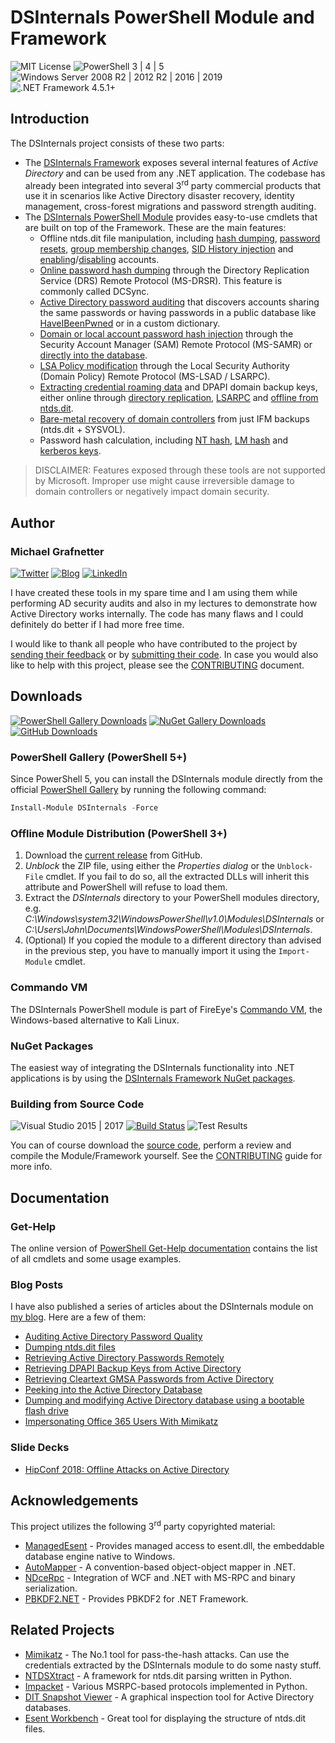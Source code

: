 # DSInternals PowerShell Module and Framework

![MIT License](https://img.shields.io/badge/License-MIT-green.svg)
![PowerShell 3 | 4 | 5](https://img.shields.io/badge/PowerShell-3%20|%204%20|%205-0000FF.svg)
![Windows Server 2008 R2 | 2012 R2 | 2016 | 2019](https://img.shields.io/badge/Windows%20Server-2008%20R2%20|%202012%20R2%20|%202016%20|%202019-007bb8.svg)
![.NET Framework 4.5.1+](https://img.shields.io/badge/.NET%20Framework-4.5.1%2B-007FFF.svg)

## Introduction

The DSInternals project consists of these two parts:
- The [DSInternals Framework](https://www.nuget.org/profiles/MichaelGrafnetter) exposes several internal features of *Active Directory* and can be used from any .NET application. The codebase has already been integrated into several 3<sup>rd</sup> party commercial products that use it in scenarios like Active Directory disaster recovery, identity management, cross-forest migrations and password strength auditing.
- The [DSInternals PowerShell Module](https://www.powershellgallery.com/packages/DSInternals/) provides easy-to-use cmdlets that are built on top of the Framework. These are the main features:
  - Offline ntds.dit file manipulation, including [hash dumping](../Documentation/PowerShell/Get-ADDBAccount.md), [password resets](../Documentation/PowerShell/Set-ADDBAccountPassword.md), [group membership changes](../Documentation/PowerShell/Set-ADDBPrimaryGroup.md), [SID History injection](../Documentation/PowerShell/Add-ADDBSidHistory.md) and [enabling](../Documentation/PowerShell/Enable-ADDBAccount.md)/[disabling](../Documentation/PowerShell/Disable-ADDBAccount.md) accounts.
  - [Online password hash dumping](../Documentation/PowerShell/Get-ADReplAccount.md) through the Directory Replication Service (DRS) Remote Protocol (MS-DRSR). This feature is commonly called DCSync.
  - [Active Directory password auditing](../Documentation/PowerShell/Test-PasswordQuality.md) that discovers accounts sharing the same passwords or having passwords in a public database like [HaveIBeenPwned](https://haveibeenpwned.com) or in a custom dictionary.
  - [Domain or local account password hash injection](../Documentation/PowerShell/Set-SamAccountPasswordHash.md) through the Security Account Manager (SAM) Remote Protocol (MS-SAMR) or [directly into the database](../Documentation/PowerShell/Set-ADDBAccountPasswordHash.md).
  - [LSA Policy modification](../Documentation/PowerShell/Set-LsaPolicyInformation.md) through the Local Security Authority (Domain Policy) Remote Protocol (MS-LSAD / LSARPC).
  - [Extracting credential roaming data](../Documentation/PowerShell/Save-DPAPIBlob.md) and DPAPI domain backup keys, either online through [directory replication](../Documentation/PowerShell/Get-ADReplBackupKey.md), [LSARPC](../Documentation/PowerShell/Get-LsaBackupKey.md) and [offline from ntds.dit](../Documentation/PowerShell/Get-ADDBBackupKey.md).
  - [Bare-metal recovery of domain controllers](../Documentation/PowerShell/New-ADDBRestoreFromMediaScript.md) from just IFM backups (ntds.dit + SYSVOL). 
  - Password hash calculation, including [NT hash](../Documentation/PowerShell/ConvertTo-NTHash.md), [LM hash](../Documentation/PowerShell/ConvertTo-LMHash.md) and [kerberos keys](../Documentation/PowerShell/ConvertTo-KerberosKey.md).

> DISCLAIMER: Features exposed through these tools are not supported by Microsoft. Improper use might cause irreversible damage to domain controllers or negatively impact domain security.

## Author

### Michael Grafnetter

[![Twitter](https://img.shields.io/twitter/follow/MGrafnetter.svg?label=@MGrafnetter&style=social)](https://twitter.com/MGrafnetter)
[![Blog](https://img.shields.io/badge/Blog-www.dsinternals.com-2A6496.svg)](https://www.dsinternals.com/en)
[![LinkedIn](https://img.shields.io/badge/LinkedIn-grafnetter-0077B5.svg)](https://www.linkedin.com/in/grafnetter)

I have created these tools in my spare time and I am using them while performing AD security audits and also in my lectures to demonstrate how Active Directory works internally. The code has many flaws and I could definitely do better if I had more free time.

I would like to thank all people who have contributed to the project by [sending their feedback](https://github.com/MichaelGrafnetter/DSInternals/issues) or by [submitting their code](https://github.com/MichaelGrafnetter/DSInternals/graphs/contributors). In case you would also like to help with this project, please see the [CONTRIBUTING](CONTRIBUTING.md) document.

## Downloads
[![PowerShell Gallery Downloads](https://img.shields.io/powershellgallery/dt/DSInternals.svg?label=PowerShell%20Gallery%20Downloads)](https://www.powershellgallery.com/packages/DSInternals/)
[![NuGet Gallery Downloads](https://img.shields.io/nuget/dt/DSInternals.Common.svg?label=NuGet%20Gallery%20Downloads)](https://www.nuget.org/profiles/MichaelGrafnetter)
[![GitHub Downloads](https://img.shields.io/github/downloads/MichaelGrafnetter/DSInternals/total.svg?label=GitHub%20Downloads)](https://github.com/MichaelGrafnetter/DSInternals/releases)

### PowerShell Gallery (PowerShell 5+)

Since PowerShell 5, you can install the DSInternals module directly from the official [PowerShell Gallery](https://www.powershellgallery.com/packages/DSInternals/) by running the following command:

```powershell
Install-Module DSInternals -Force
```

### Offline Module Distribution (PowerShell 3+)

1. Download the [current release](https://github.com/MichaelGrafnetter/DSInternals/releases) from GitHub.
2. *Unblock* the ZIP file, using either the *Properties dialog* or the `Unblock-File` cmdlet. If you fail to do so, all the extracted DLLs will inherit this attribute and PowerShell will refuse to load them.
3. Extract the *DSInternals* directory to your PowerShell modules directory, e.g. *C:\Windows\system32\WindowsPowerShell\v1.0\Modules\DSInternals* or *C:\Users\John\Documents\WindowsPowerShell\Modules\DSInternals*.
4. (Optional) If you copied the module to a different directory than advised in the previous step, you have to manually import it using the `Import-Module` cmdlet.

### Commando VM
The DSInternals PowerShell module is part of FireEye's [Commando VM](https://github.com/fireeye/commando-vm), the Windows-based alternative to Kali Linux.


### NuGet Packages

The easiest way of integrating the DSInternals functionality into .NET applications is by using the [DSInternals Framework NuGet packages](https://www.nuget.org/profiles/MichaelGrafnetter).

### Building from Source Code

![Visual Studio 2015 | 2017](https://img.shields.io/badge/Visual%20Studio-2015%20|%202017-383278.svg)
[![Build Status](https://dev.azure.com/DSInternals/DSInternals%20CI/_apis/build/status/MichaelGrafnetter.DSInternals?branchName=master&jobName=Release)](https://dev.azure.com/DSInternals/DSInternals%20CI/_build/latest?definitionId=2?branchName=master)
![Test Results](https://img.shields.io/azure-devops/tests/DSInternals/DSInternals%20CI/2.svg?label=Test%20Results)

You can of course download the [source code](https://github.com/MichaelGrafnetter/DSInternals/archive/master.zip), perform a review and compile the Module/Framework yourself. See the [CONTRIBUTING](CONTRIBUTING.md#building-from-source-code) guide for more info.

## Documentation

### Get-Help
The online version of [PowerShell Get-Help documentation](../Documentation/PowerShell/Readme.md) contains the list of all cmdlets and some usage examples.

### Blog Posts

I have also published a series of articles about the DSInternals module on [my blog](https://www.dsinternals.com/en/list-of-cmdlets-in-the-dsinternals-module/). Here are a few of them:

- [Auditing Active Directory Password Quality](https://www.dsinternals.com/en/auditing-active-directory-password-quality/)
- [Dumping ntds.dit files](https://www.dsinternals.com/en/dumping-ntds-dit-files-using-powershell/)
- [Retrieving Active Directory Passwords Remotely](https://www.dsinternals.com/en/retrieving-active-directory-passwords-remotely/)
- [Retrieving DPAPI Backup Keys from Active Directory](https://www.dsinternals.com/en/retrieving-dpapi-backup-keys-from-active-directory/)
- [Retrieving Cleartext GMSA Passwords from Active Directory](https://www.dsinternals.com/en/retrieving-cleartext-gmsa-passwords-from-active-directory/)
- [Peeking into the Active Directory Database](https://www.dsinternals.com/en/peeking-into-the-active-directory-database/)
- [Dumping and modifying Active Directory database using a bootable flash drive](https://www.dsinternals.com/en/dumping-modifying-active-directory-database-bootable-flash-drive/)
- [Impersonating Office 365 Users With Mimikatz](https://www.dsinternals.com/en/impersonating-office-365-users-mimikatz/)

### Slide Decks

- [HipConf 2018: Offline Attacks on Active Directory](https://www.dsinternals.com/wp-content/uploads/HIP_AD_Offline_Attacks.pdf)

## Acknowledgements

This project utilizes the following 3<sup>rd</sup> party copyrighted material:

- [ManagedEsent](https://github.com/Microsoft/ManagedEsent) - Provides managed access to esent.dll, the embeddable database engine native to Windows.
- [AutoMapper](https://github.com/AutoMapper/AutoMapper) - A convention-based object-object mapper in .NET.
- [NDceRpc](https://github.com/OpenSharp/NDceRpc) - Integration of WCF and .NET with MS-RPC and binary serialization.
- [PBKDF2.NET](https://github.com/therealmagicmike/PBKDF2.NET) - Provides PBKDF2 for .NET Framework.

## Related Projects

- [Mimikatz](https://github.com/gentilkiwi/mimikatz) - The No.1 tool for pass-the-hash attacks. Can use the credentials extracted by the DSInternals module to do some nasty stuff.
- [NTDSXtract](https://github.com/csababarta/ntdsxtract) - A framework for ntds.dit parsing written in Python.
- [Impacket](https://github.com/SecureAuthCorp/impacket) - Various MSRPC-based protocols implemented in Python.
- [DIT Snapshot Viewer](https://github.com/yosqueoy/ditsnap) - A graphical inspection tool for Active Directory databases.
- [Esent Workbench](https://bitbucket.org/orthoprog/esentworkbench/wiki/Home) - Great tool for displaying the structure of ntds.dit files.
